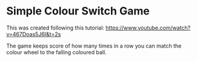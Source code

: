 #  Simple Colour Switch Game

This was created following this tutorial: https://www.youtube.com/watch?v=467Doas5J6I&t=2s

The game keeps score of how many times in a row you can match the colour wheel to the falling coloured ball.
